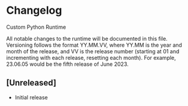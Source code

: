 # Changelog
Custom Python Runtime

All notable changes to the runtime will be documented in this file. Versioning follows the format YY.MM.VV, where YY.MM is the year and month of the release, and VV is the release number (starting at 01 and incrementing with each release, resetting each month). For example, 23.06.05 would be the fifth release of June 2023.

## [Unreleased]
* Initial release

